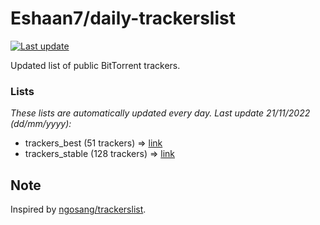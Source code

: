 
# Eshaan7/daily-trackerslist 

[![Last update](https://img.shields.io/badge/Last%20update-21/11/2022-blue.svg)](#)

Updated list of public BitTorrent trackers.

### Lists
*These lists are automatically updated every day. Last update 21/11/2022 (_dd/mm/yyyy_):*

* trackers_best (51 trackers) => [link](https://raw.githubusercontent.com/eshaan7/daily-trackerslist/master/trackers_best.txt)
* trackers_stable (128 trackers) => [link](https://raw.githubusercontent.com/eshaan7/daily-trackerslist/master/trackers_stable.txt)

## Note

Inspired by [ngosang/trackerslist](https://github.com/ngosang/trackerslist).
